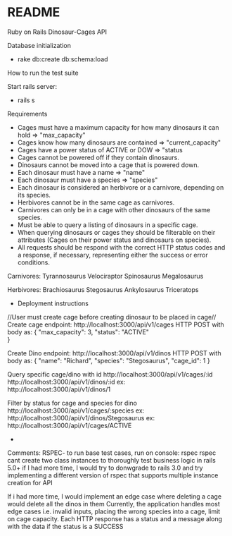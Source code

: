 # README

Ruby on Rails Dinosaur-Cages API

Database initialization

* rake db:create db:schema:load

How to run the test suite

Start rails server:

* rails s

Requirements
* Cages must have a maximum capacity for how many dinosaurs it can hold => "max_capacity"
* Cages know how many dinosaurs are contained => "current_capacity"
* Cages have a power status of ACTIVE or DOW => "status
* Cages cannot be powered off if they contain dinosaurs.
* Dinosaurs cannot be moved into a cage that is powered down.
* Each dinosaur must have a name => "name"
* Each dinosaur must have a species => "species"
* Each dinosaur is considered an herbivore or a carnivore, depending on its species.
* Herbivores cannot be in the same cage as carnivores.
* Carnivores can only be in a cage with other dinosaurs of the same species.
* Must be able to query a listing of dinosaurs in a specific cage.
* When querying dinosaurs or cages they should be filterable on their attributes (Cages on their power status and dinosaurs on species).
* All requests should be respond with the correct HTTP status codes and a response, if necessary, representing either the success or error conditions.

Carnivores:
Tyrannosaurus
Velociraptor
Spinosaurus
Megalosaurus

Herbivores:
Brachiosaurus
Stegosaurus
Ankylosaurus
Triceratops

* Deployment instructions

//User must create cage before creating dinosaur to be placed in cage//
Create cage
endpoint: http://localhost:3000/api/v1/cages
HTTP POST with body as:
{
    "max_capacity": 3,
    "status": "ACTIVE"    
}

Create Dino
endpoint: http://localhost:3000/api/v1/dinos
HTTP POST with body as:
{
  "name": "Richard",
  "species": "Stegosaurus",
  "cage_id": 1
}

Query specific cage/dino with id
http://localhost:3000/api/v1/cages/:id
http://localhost:3000/api/v1/dinos/:id
ex: http://localhost:3000/api/v1/dinos/1

Filter by status for cage and species for dino
http://localhost:3000/api/v1/cages/:species
ex: http://localhost:3000/api/v1/dinos/Stegosaurus
ex: http://localhost:3000/api/v1/cages/ACTIVE


* 

Comments:
RSPEC-
to run base test cases, run on console: rspec
rspec cant create two class instances to thoroughly test business logic in rails 5.0+
if I had more time, I would try to donwgrade to rails 3.0 and try implementing a different version of rspec that supports multiple instance creation for API

If i had more time, I would implement an edge case where deleting a cage would delete all the dinos in them
Currently, the application handles most edge cases i.e. invalid inputs, placing the wrong species into a cage, limit on cage capacity.
Each HTTP response has a status and a message along with the data if the status is a SUCCESS

